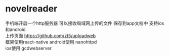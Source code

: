# novelreader
手机端开启一个http服务器 可以接收局域网上传的文件 保存到app文档中 支持ios和android  
上传页面 https://github.com/zt5/uploadweb  
框架使用react-native
android使用 nanohttpd  
ios使用 gcdwebserver
